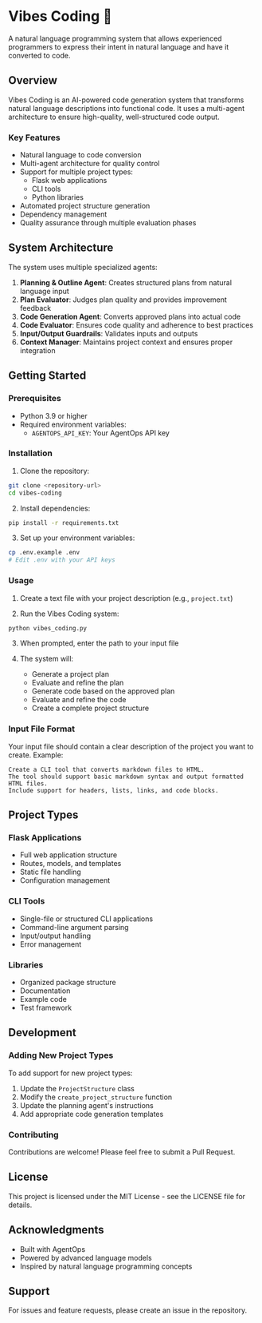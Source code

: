 # Vibes Coding 🌟

A natural language programming system that allows experienced programmers to express their intent in natural language and have it converted to code.

## Overview

Vibes Coding is an AI-powered code generation system that transforms natural language descriptions into functional code. It uses a multi-agent architecture to ensure high-quality, well-structured code output.

### Key Features

- Natural language to code conversion
- Multi-agent architecture for quality control
- Support for multiple project types:
  - Flask web applications
  - CLI tools
  - Python libraries
- Automated project structure generation
- Dependency management
- Quality assurance through multiple evaluation phases

## System Architecture

The system uses multiple specialized agents:

1. **Planning & Outline Agent**: Creates structured plans from natural language input
2. **Plan Evaluator**: Judges plan quality and provides improvement feedback
3. **Code Generation Agent**: Converts approved plans into actual code
4. **Code Evaluator**: Ensures code quality and adherence to best practices
5. **Input/Output Guardrails**: Validates inputs and outputs
6. **Context Manager**: Maintains project context and ensures proper integration

## Getting Started

### Prerequisites

- Python 3.9 or higher
- Required environment variables:
  - `AGENTOPS_API_KEY`: Your AgentOps API key

### Installation

1. Clone the repository:
```bash
git clone <repository-url>
cd vibes-coding
```

2. Install dependencies:
```bash
pip install -r requirements.txt
```

3. Set up your environment variables:
```bash
cp .env.example .env
# Edit .env with your API keys
```

### Usage

1. Create a text file with your project description (e.g., `project.txt`)

2. Run the Vibes Coding system:
```bash
python vibes_coding.py
```

3. When prompted, enter the path to your input file

4. The system will:
   - Generate a project plan
   - Evaluate and refine the plan
   - Generate code based on the approved plan
   - Evaluate and refine the code
   - Create a complete project structure

### Input File Format

Your input file should contain a clear description of the project you want to create. Example:

```text
Create a CLI tool that converts markdown files to HTML.
The tool should support basic markdown syntax and output formatted HTML files.
Include support for headers, lists, links, and code blocks.
```

## Project Types

### Flask Applications
- Full web application structure
- Routes, models, and templates
- Static file handling
- Configuration management

### CLI Tools
- Single-file or structured CLI applications
- Command-line argument parsing
- Input/output handling
- Error management

### Libraries
- Organized package structure
- Documentation
- Example code
- Test framework

## Development

### Adding New Project Types

To add support for new project types:

1. Update the `ProjectStructure` class
2. Modify the `create_project_structure` function
3. Update the planning agent's instructions
4. Add appropriate code generation templates

### Contributing

Contributions are welcome! Please feel free to submit a Pull Request.

## License

This project is licensed under the MIT License - see the LICENSE file for details.

## Acknowledgments

- Built with AgentOps
- Powered by advanced language models
- Inspired by natural language programming concepts

## Support

For issues and feature requests, please create an issue in the repository.
